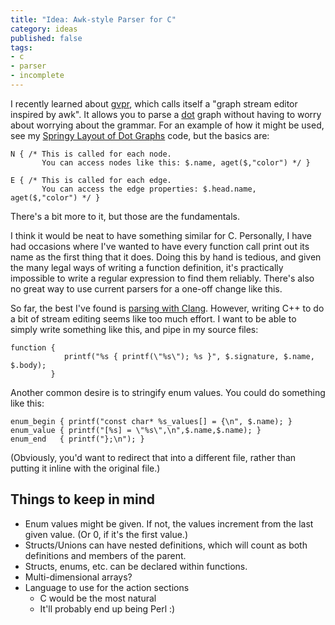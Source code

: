 ```yaml
---
title: "Idea: Awk-style Parser for C"
category: ideas
published: false
tags:
- c
- parser
- incomplete
---
```



I recently learned about [gvpr][gvpr], which calls itself a "graph stream editor inspired by awk". It allows you to parse a [dot][dot] graph without having to worry about worrying about the grammar. For an example of how it might be used, see my [Springy Layout of Dot Graphs][springy] code, but the basics are:

    N { /* This is called for each node.
           You can access nodes like this: $.name, aget($,"color") */ }
        
    E { /* This is called for each edge.
           You can access the edge properties: $.head.name, aget($,"color") */ }

There's a bit more to it, but those are the fundamentals.

I think it would be neat to have something similar for C. Personally, I have had occasions where I've wanted to have every function call print out its name as the first thing that it does. Doing this by hand is tedious, and given the many legal ways of writing a function definition, it's practically impossible to write a regular expression to find them reliably. There's also no great way to use current parsers for a one-off change like this.

So far, the best I've found is [parsing with Clang][clang]. However, writing C++ to do a bit of stream editing seems like too much effort. I want to be able to simply write something like this, and pipe in my source files:

    function {
                printf("%s { printf(\"%s\"); %s }", $.signature, $.name, $.body);
             }

Another common desire is to stringify enum values. You could do something like this:

    enum_begin { printf("const char* %s_values[] = {\n", $.name); }
    enum_value { printf("[%s] = \"%s\",\n",$.name,$.name); }
    enum_end   { printf("};\n"); }

(Obviously, you'd want to redirect that into a different file, rather than putting it inline with the original file.)

## Things to keep in mind
* Enum values might be given. If not, the values increment from the last given value. (Or 0, if it's the first value.)
* Structs/Unions can have nested definitions, which will count as both definitions and members of the parent.
* Structs, enums, etc. can be declared within functions.
* Multi-dimensional arrays?
* Language to use for the action sections
  * C would be the most natural
  * It'll probably end up being Perl :)
    
[gvpr]: https://linux.die.net/man/1/gvpr
[dot]: https://www.graphviz.org/
[springy]: https://github.com/rcfox/SpringyJS-Layout-of-Dot-Graphs/blob/master/springy.gv
[clang]: https://github.com/loarabia/Clang-tutorial/wiki/TutorialOrig
